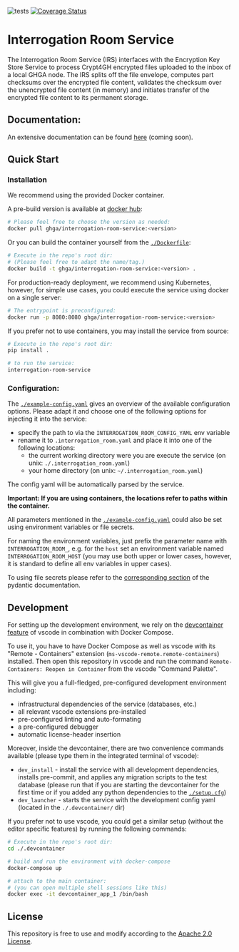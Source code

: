 ![tests](https://github.com/ghga-de/interrogation-room-service/actions/workflows/unit_and_int_tests.yaml/badge.svg)
[![Coverage Status](https://coveralls.io/repos/github/ghga-de/interrogation-room-service/badge.svg?branch=main)](https://coveralls.io/github/ghga-de/interrogtion-room-service?branch=main)
# Interrogation Room Service

The Interrogation Room Service (IRS) interfaces with the Encryption Key Store Service to process Crypt4GH encrypted files uploaded to the inbox of a local GHGA node.
The IRS splits off the file envelope, computes part checksums over the encrypted file content, validates the checksum over the unencrypted file content (in memory) and initiates transfer of the encrypted file content to its permanent storage.
## Documentation:

An extensive documentation can be found [here](...) (coming soon).

## Quick Start
### Installation
We recommend using the provided Docker container.

A pre-build version is available at [docker hub](https://hub.docker.com/repository/docker/ghga/interrogation-room-service):
```bash
# Please feel free to choose the version as needed:
docker pull ghga/interrogation-room-service:<version>
```

Or you can build the container yourself from the [`./Dockerfile`](./Dockerfile):
```bash
# Execute in the repo's root dir:
# (Please feel free to adapt the name/tag.)
docker build -t ghga/interrogation-room-service:<version> .
```

For production-ready deployment, we recommend using Kubernetes, however,
for simple use cases, you could execute the service using docker
on a single server:
```bash
# The entrypoint is preconfigured:
docker run -p 8080:8080 ghga/interrogation-room-service:<version>
```

If you prefer not to use containers, you may install the service from source:
```bash
# Execute in the repo's root dir:
pip install .

# to run the service:
interrogation-room-service
```

### Configuration:
The [`./example-config.yaml`](./example-config.yaml) gives an overview of the available configuration options.
Please adapt it and choose one of the following options for injecting it into the service:
- specify the path to via the `INTERROGATION_ROOM_CONFIG_YAML` env variable
- rename it to `.interrogation_room.yaml` and place it into one of the following locations:
  - the current working directory were you are execute the service (on unix: `./.interrogation_room.yaml`)
  - your home directory (on unix: `~/.interrogation_room.yaml`)

The config yaml will be automatically parsed by the service.

**Important: If you are using containers, the locations refer to paths within the container.**

All parameters mentioned in the [`./example-config.yaml`](./example-config.yaml)
could also be set using environment variables or file secrets.

For naming the environment variables, just prefix the parameter name with `INTERROGATION_ROOM_`,
e.g. for the `host` set an environment variable named `INTERROGATION_ROOM_HOST`
(you may use both upper or lower cases, however, it is standard to define all env
variables in upper cases).

To using file secrets please refer to the
[corresponding section](https://pydantic-docs.helpmanual.io/usage/settings/#secret-support)
of the pydantic documentation.


## Development
For setting up the development environment, we rely on the
[devcontainer feature](https://code.visualstudio.com/docs/remote/containers) of vscode
in combination with Docker Compose.

To use it, you have to have Docker Compose as well as vscode with its "Remote - Containers" extension (`ms-vscode-remote.remote-containers`) installed.
Then open this repository in vscode and run the command
`Remote-Containers: Reopen in Container` from the vscode "Command Palette".

This will give you a full-fledged, pre-configured development environment including:
- infrastructural dependencies of the service (databases, etc.)
- all relevant vscode extensions pre-installed
- pre-configured linting and auto-formating
- a pre-configured debugger
- automatic license-header insertion

Moreover, inside the devcontainer, there are two convenience commands available
(please type them in the integrated terminal of vscode):
- `dev_install` - install the service with all development dependencies,
installs pre-commit, and applies any migration scripts to the test database
(please run that if you are starting the devcontainer for the first time
or if you added any python dependencies to the [`./setup.cfg`](./setup.cfg))
- `dev_launcher` - starts the service with the development config yaml
(located in the `./.devcontainer/` dir)

If you prefer not to use vscode, you could get a similar setup (without the editor specific features)
by running the following commands:
``` bash
# Execute in the repo's root dir:
cd ./.devcontainer

# build and run the environment with docker-compose
docker-compose up

# attach to the main container:
# (you can open multiple shell sessions like this)
docker exec -it devcontainer_app_1 /bin/bash
```

## License
This repository is free to use and modify according to the [Apache 2.0 License](./LICENSE).
